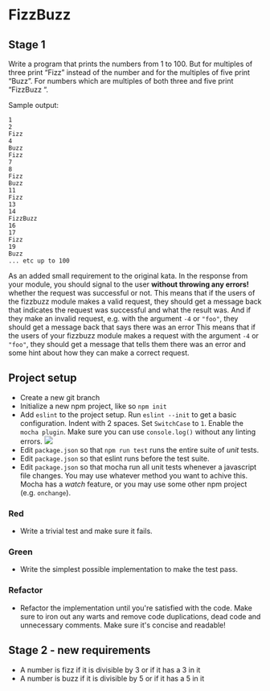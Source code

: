 # FizzBuzz

## Stage 1

Write a program that prints the numbers from 1 to 100. But for multiples of three print “Fizz” instead of the number and for the multiples of five print “Buzz”. For numbers which are multiples of both three and five print “FizzBuzz “.

Sample output:

```
1
2
Fizz
4
Buzz
Fizz
7
8
Fizz
Buzz
11
Fizz
13
14
FizzBuzz
16
17
Fizz
19
Buzz
... etc up to 100
```

As an added small requirement to the original kata. In the response from your module, you should signal to the user __without throwing any errors!__ whether the request was successful or not. 
This means that if the users of the fizzbuzz module makes a valid request, they should get a message back that indicates the request was successful and what the result was. 
And if they make an invalid request, e.g. with the argument `-4` or `"foo"`, they should get a message back that says there was an error
This means that if the users of your fizzbuzz module makes a request with the argument `-4` or `"foo"`, they should get a message that tells them there was an error and some hint about how they can make a correct request.

## Project setup
- Create a new git branch
- Initialize a new npm project, like so `npm init`
- Add `eslint` to the project setup. Run `eslint --init` to get a basic configuration. Indent with 2 spaces. Set `SwitchCase` to `1`. Enable the `mocha plugin`. Make sure you can use `console.log()` without any linting errors. ![](https://github.com/saltsthlm/salt-kata-fizzbuzz/raw/master/eslint.png)
- Edit `package.json` so that `npm run test` runs the entire suite of _unit_ tests.
- Edit `package.json` so that eslint runs before the test suite.
- Edit `package.json` so that mocha run all unit tests whenever a javascript file changes. You may use whatever method you want to achive this. Mocha has a _watch_ feature, or you may use some other npm project (e.g. `onchange`).

### Red
- Write a trivial test and make sure it fails.

### Green
- Write the simplest possible implementation to make the test pass.

### Refactor
- Refactor the implementation until you're satisfied with the code. Make sure to iron out any warts and remove code duplications, dead code and unnecessary comments. Make sure it's concise and readable!

## Stage 2 - new requirements

 * A number is fizz if it is divisible by 3 or if it has a 3 in it
 * A number is buzz if it is divisible by 5 or if it has a 5 in it
